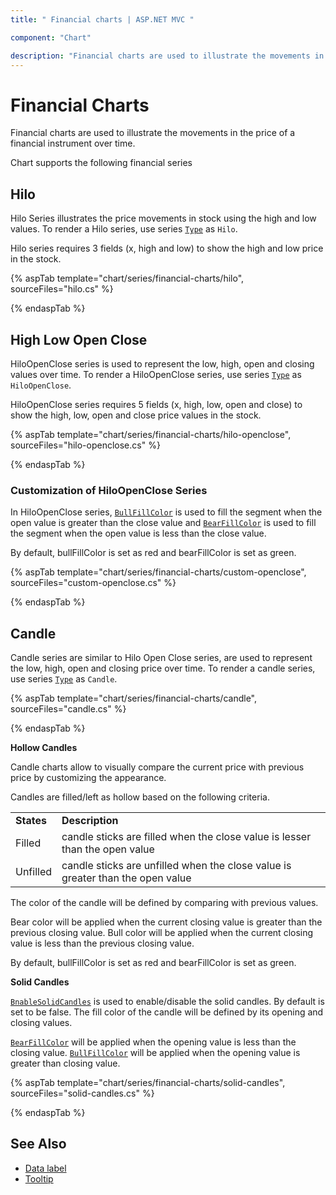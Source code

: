 ```yaml
---
title: " Financial charts | ASP.NET MVC "

component: "Chart"

description: "Financial charts are used to illustrate the movements in the price of a financial instrument over time. chart have hilo, hiloopenclose,candle."
---
```


# Financial Charts

Financial charts are used to illustrate the movements in the price of a financial instrument over time.

Chart supports the following financial series

<!-- markdownlint-disable MD036 -->

## Hilo

Hilo Series illustrates the price movements in stock using the high and low values.
To render a Hilo series, use series [`Type`](https://help.syncfusion.com/cr/aspnetcore-js2/Syncfusion.EJ2.Charts.ChartSeries.html#Syncfusion_EJ2_Charts_ChartSeries_Type) as `Hilo`.

Hilo series requires 3 fields (x, high and low) to show the high and low price in the stock.

{% aspTab template="chart/series/financial-charts/hilo", sourceFiles="hilo.cs" %}

{% endaspTab %}

## High Low Open Close

HiloOpenClose series is used to represent the low, high, open and closing values over time.
To render a HiloOpenClose series, use series [`Type`](https://help.syncfusion.com/cr/aspnetcore-js2/Syncfusion.EJ2.Charts.ChartSeries.html#Syncfusion_EJ2_Charts_ChartSeries_Type) as `HiloOpenClose`.

HiloOpenClose series requires 5 fields (x, high, low, open and close) to show the high, low, open and close price
values in the stock.

{% aspTab template="chart/series/financial-charts/hilo-openclose", sourceFiles="hilo-openclose.cs" %}

{% endaspTab %}

### Customization of HiloOpenClose Series

In HiloOpenClose series, [`BullFillColor`](https://help.syncfusion.com/cr/aspnetcore-js2/Syncfusion.EJ2.Charts.ChartSeries.html#Syncfusion_EJ2_Charts_ChartSeries_BullFillColor) is used to fill the
 segment when the open value is greater than the close value and
[`BearFillColor`](https://help.syncfusion.com/cr/aspnetcore-js2/Syncfusion.EJ2.Charts.ChartSeries.html#Syncfusion_EJ2_Charts_ChartSeries_BearFillColor) is used to fill the segment when the open
value is less than the close value.

By default, bullFillColor is set as red and bearFillColor is set as green.

{% aspTab template="chart/series/financial-charts/custom-openclose", sourceFiles="custom-openclose.cs" %}

{% endaspTab %}

## Candle

Candle series are similar to Hilo Open Close series, are used to represent the low,
high, open and closing price over time. To render a candle series, use series
[`Type`](https://help.syncfusion.com/cr/aspnetcore-js2/Syncfusion.EJ2.Charts.ChartSeries.html#Syncfusion_EJ2_Charts_ChartSeries_Type) as `Candle`.

{% aspTab template="chart/series/financial-charts/candle", sourceFiles="candle.cs" %}

{% endaspTab %}

**Hollow Candles**

Candle charts allow to visually compare the current price with previous price by customizing the appearance.

Candles are filled/left as hollow based on the following criteria.

<!-- markdownlint-disable MD033 -->
<table>
<tr>
<td><b>States</b></td>
<td><b>Description </b></td>
</tr>
<tr>
<td>Filled</td>
<td>candle sticks are filled when the close value is lesser than the open value</td>
</tr>
<tr>
<td>Unfilled</td>
<td>candle sticks are unfilled when the close value is greater than the open value</td>
</tr>
</table>

The color of the candle will be defined by comparing with previous values.

Bear color  will be applied when the current closing value is greater than the previous closing value.
Bull color will be applied when the current closing value is less than the previous closing value.

By default, bullFillColor is set as red and bearFillColor is set as green.

**Solid Candles**

[`BnableSolidCandles`](https://help.syncfusion.com/cr/aspnetcore-js2/Syncfusion.EJ2.Charts.ChartSeries.html#Syncfusion_EJ2_Charts_ChartSeries_EnableSolidCandles) is used to enable/disable the solid
candles. By default is set to be false. The fill color of the candle will be defined by its opening and closing values.

[`BearFillColor`](https://help.syncfusion.com/cr/aspnetcore-js2/Syncfusion.EJ2.Charts.ChartSeries.html#Syncfusion_EJ2_Charts_ChartSeries_BearFillColor) will be applied when the opening value is less than the closing value.
[`BullFillColor`](https://help.syncfusion.com/cr/aspnetcore-js2/Syncfusion.EJ2.Charts.ChartSeries.html#Syncfusion_EJ2_Charts_ChartSeries_BullFillColor)
will be applied when the opening value is greater than closing value.

{% aspTab template="chart/series/financial-charts/solid-candles", sourceFiles="solid-candles.cs" %}

{% endaspTab %}

## See Also

* [Data label](https://help.syncfusion.com/cr/aspnetmvc-js2/Syncfusion.EJ2.Charts.ChartDataLabelSettings.html)
* [Tooltip](https://help.syncfusion.com/cr/aspnetmvc-js2/Syncfusion.EJ2.Charts.ChartTooltipSettings.html)